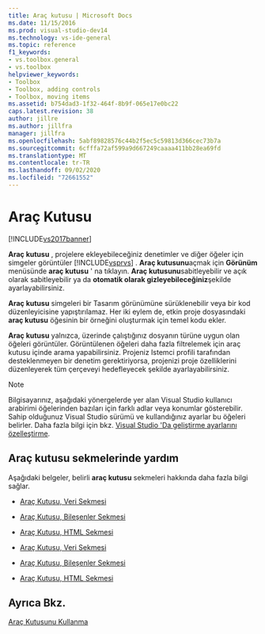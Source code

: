 ```yaml
---
title: Araç kutusu | Microsoft Docs
ms.date: 11/15/2016
ms.prod: visual-studio-dev14
ms.technology: vs-ide-general
ms.topic: reference
f1_keywords:
- vs.toolbox.general
- vs.toolbox
helpviewer_keywords:
- Toolbox
- Toolbox, adding controls
- Toolbox, moving items
ms.assetid: b754dad3-1f32-464f-8b9f-065e17e0bc22
caps.latest.revision: 38
author: jillre
ms.author: jillfra
manager: jillfra
ms.openlocfilehash: 5abf89828576c44b2f5ec5c59813d366cec73b7a
ms.sourcegitcommit: 6cfffa72af599a9d667249caaaa411bb28ea69fd
ms.translationtype: MT
ms.contentlocale: tr-TR
ms.lasthandoff: 09/02/2020
ms.locfileid: "72661552"
---
```

# <a name="toolbox"></a>Araç Kutusu
[!INCLUDE[vs2017banner](../../includes/vs2017banner.md)]

**Araç kutusu** , projelere ekleyebileceğiniz denetimler ve diğer öğeler için simgeler görüntüler [!INCLUDE[vsprvs](../../includes/vsprvs-md.md)] . **Araç kutusunu**açmak için **Görünüm** menüsünde **araç kutusu** ' na tıklayın. **Araç kutusunu**sabitleyebilir ve açık olarak sabitleyebilir ya da **otomatik olarak gizleyebileceğiniz**şekilde ayarlayabilirsiniz.

 **Araç kutusu** simgeleri bir Tasarım görünümüne sürüklenebilir veya bir kod düzenleyicisine yapıştırılamaz. Her iki eylem de, etkin proje dosyasındaki **araç kutusu** öğesinin bir örneğini oluşturmak için temel kodu ekler.

 **Araç kutusu** yalnızca, üzerinde çalıştığınız dosyanın türüne uygun olan öğeleri görüntüler. Görüntülenen öğeleri daha fazla filtrelemek için araç kutusu içinde arama yapabilirsiniz. Projeniz Istemci profili tarafından desteklenmeyen bir denetim gerektiriyorsa, projenizi proje özelliklerini düzenleyerek tüm çerçeveyi hedefleyecek şekilde ayarlayabilirsiniz.

> [!NOTE]
> Bilgisayarınız, aşağıdaki yönergelerde yer alan Visual Studio kullanıcı arabirimi öğelerinden bazıları için farklı adlar veya konumlar gösterebilir. Sahip olduğunuz Visual Studio sürümü ve kullandığınız ayarlar bu öğeleri belirler. Daha fazla bilgi için bkz. [Visual Studio 'Da geliştirme ayarlarını özelleştirme](https://msdn.microsoft.com/22c4debb-4e31-47a8-8f19-16f328d7dcd3).

## <a name="help-on-toolbox-tabs"></a>Araç kutusu sekmelerinde yardım
 Aşağıdaki belgeler, belirli **araç kutusu** sekmeleri hakkında daha fazla bilgi sağlar.

- [Araç Kutusu, Veri Sekmesi](https://msdn.microsoft.com/library/8a41dyt7\(v=vs.110\))

- [Araç Kutusu, Bileşenler Sekmesi](https://msdn.microsoft.com/library/kb1cz7z9\(v=vs.110\))

- [Araç Kutusu, HTML Sekmesi](https://msdn.microsoft.com/library/w9ss7h1a\(v=vs.110\))

- [Araç Kutusu, Veri Sekmesi](https://msdn.microsoft.com/library/8a41dyt7\(v=vs.120\))

- [Araç Kutusu, Bileşenler Sekmesi](https://msdn.microsoft.com/library/kb1cz7z9\(v=vs.120\))

- [Araç Kutusu, HTML Sekmesi](https://msdn.microsoft.com/library/w9ss7h1a\(v=vs.120\))

## <a name="see-also"></a>Ayrıca Bkz.
 [Araç Kutusunu Kullanma](../../ide/using-the-toolbox.md)
